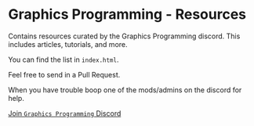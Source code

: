# Graphics Programming - Resources
Contains resources curated by the Graphics Programming discord. This includes articles, tutorials, and more.

You can find the list in `index.html`.

Feel free to send in a Pull Request.

When you have trouble boop one of the mods/admins on the discord for help.

[Join `Graphics Programming` Discord](https://discordapp.com/channels/318590007881236480/417774362641301514/515892565501935653)

